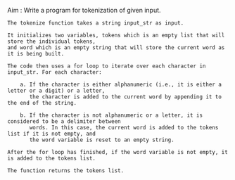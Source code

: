 Aim : Write a program for tokenization of given input.

    The tokenize function takes a string input_str as input.

    It initializes two variables, tokens which is an empty list that will store the individual tokens,
    and word which is an empty string that will store the current word as it is being built.

    The code then uses a for loop to iterate over each character in input_str. For each character:

        a. If the character is either alphanumeric (i.e., it is either a letter or a digit) or a letter,
           the character is added to the current word by appending it to the end of the string.

        b. If the character is not alphanumeric or a letter, it is considered to be a delimiter between 
           words. In this case, the current word is added to the tokens list if it is not empty, and 
           the word variable is reset to an empty string.

    After the for loop has finished, if the word variable is not empty, it is added to the tokens list.

    The function returns the tokens list.
